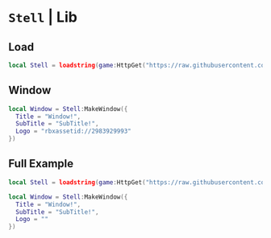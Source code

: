 # `Stell` | Lib

## Load
``` lua
local Stell = loadstring(game:HttpGet("https://raw.githubusercontent.com/RainCreatorHub/Stell/refs/heads/main/init.lua"))()
```

## Window
``` lua
local Window = Stell:MakeWindow({
  Title = "Window!",
  SubTitle = "SubTitle!",
  Logo = "rbxassetid://2983929993"
})
```

## Full Example
``` lua
local Stell = loadstring(game:HttpGet("https://raw.githubusercontent.com/RainCreatorHub/Stell/refs/heads/main/init.lua"))()

local Window = Stell:MakeWindow({
  Title = "Window!",
  SubTitle = "SubTitle!",
  Logo = ""
})
```
